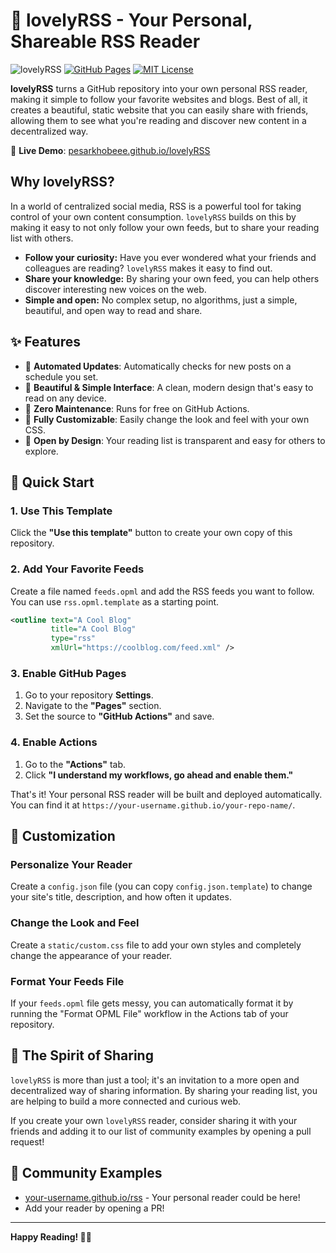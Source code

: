 # 🌟 lovelyRSS - Your Personal, Shareable RSS Reader

![lovelyRSS](https://img.shields.io/badge/lovely-RSS-ff6b6b)
[![GitHub Pages](https://img.shields.io/badge/Deploy-GitHub%20Pages-blue)](https://pages.github.com/)
[![MIT License](https://img.shields.io/badge/License-MIT-yellow.svg)](LICENSE)

**lovelyRSS** turns a GitHub repository into your own personal RSS reader, making it simple to follow your favorite websites and blogs. Best of all, it creates a beautiful, static website that you can easily share with friends, allowing them to see what you're reading and discover new content in a decentralized way.

🔗 **Live Demo**: [pesarkhobeee.github.io/lovelyRSS](https://pesarkhobeee.github.io/lovelyRSS)

## Why lovelyRSS?

In a world of centralized social media, RSS is a powerful tool for taking control of your own content consumption. `lovelyRSS` builds on this by making it easy to not only follow your own feeds, but to share your reading list with others. 

- **Follow your curiosity:** Have you ever wondered what your friends and colleagues are reading? `lovelyRSS` makes it easy to find out.
- **Share your knowledge:** By sharing your own feed, you can help others discover interesting new voices on the web.
- **Simple and open:** No complex setup, no algorithms, just a simple, beautiful, and open way to read and share.

## ✨ Features

- 🔄 **Automated Updates**: Automatically checks for new posts on a schedule you set.
- 📱 **Beautiful & Simple Interface**: A clean, modern design that's easy to read on any device.
- 🚀 **Zero Maintenance**: Runs for free on GitHub Actions.
- 🎨 **Fully Customizable**: Easily change the look and feel with your own CSS.
- 📖 **Open by Design**: Your reading list is transparent and easy for others to explore.

## 🚀 Quick Start

### 1. Use This Template

Click the **"Use this template"** button to create your own copy of this repository.

### 2. Add Your Favorite Feeds

Create a file named `feeds.opml` and add the RSS feeds you want to follow. You can use `rss.opml.template` as a starting point.

```xml
<outline text="A Cool Blog" 
         title="A Cool Blog" 
         type="rss" 
         xmlUrl="https://coolblog.com/feed.xml" />
```

### 3. Enable GitHub Pages

1.  Go to your repository **Settings**.
2.  Navigate to the **"Pages"** section.
3.  Set the source to **"GitHub Actions"** and save.

### 4. Enable Actions

1.  Go to the **"Actions"** tab.
2.  Click **"I understand my workflows, go ahead and enable them."**

That's it! Your personal RSS reader will be built and deployed automatically. You can find it at `https://your-username.github.io/your-repo-name/`.

## 🎨 Customization

### Personalize Your Reader

Create a `config.json` file (you can copy `config.json.template`) to change your site's title, description, and how often it updates.

### Change the Look and Feel

Create a `static/custom.css` file to add your own styles and completely change the appearance of your reader.

### Format Your Feeds File

If your `feeds.opml` file gets messy, you can automatically format it by running the "Format OPML File" workflow in the Actions tab of your repository.

## 🤝 The Spirit of Sharing

`lovelyRSS` is more than just a tool; it's an invitation to a more open and decentralized way of sharing information. By sharing your reading list, you are helping to build a more connected and curious web. 

If you create your own `lovelyRSS` reader, consider sharing it with your friends and adding it to our list of community examples by opening a pull request!

## 🌟 Community Examples

-   [your-username.github.io/rss](https://your-username.github.io/rss) - Your personal reader could be here!
-   Add your reader by opening a PR!

---

**Happy Reading! 📖✨**